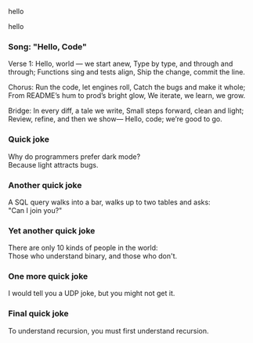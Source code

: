 
hello

hello

### Song: "Hello, Code"

Verse 1:
Hello, world — we start anew,
Type by type, and through and through;
Functions sing and tests align,
Ship the change, commit the line.

Chorus:
Run the code, let engines roll,
Catch the bugs and make it whole;
From README’s hum to prod’s bright glow,
We iterate, we learn, we grow.

Bridge:
In every diff, a tale we write,
Small steps forward, clean and light;
Review, refine, and then we show—
Hello, code; we’re good to go.

### Quick joke

Why do programmers prefer dark mode?  
Because light attracts bugs.

### Another quick joke

A SQL query walks into a bar, walks up to two tables and asks:  
"Can I join you?"

### Yet another quick joke

There are only 10 kinds of people in the world:  
Those who understand binary, and those who don't.

### One more quick joke

I would tell you a UDP joke, but you might not get it.

### Final quick joke

To understand recursion, you must first understand recursion.


